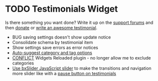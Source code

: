 # TODO Testimonials Widget

Is there something you want done? Write it up on the [support forums](http://wordpress.org/support/plugin/testimonials-widget) and then [donate](http://aihr.us/about-aihrus/donate/) or [write an awesome testimonial](http://aihr.us/about-aihrus/testimonials/add-testimonial/).

* BUG saving settings doesn't show update notice
* Consolidate schema by testimonial item 
* Show settings save errors as error notices
* [Auto-suggest category and tag options](http://wordpress.org/support/topic/feature-request-menus-in-the-widget)
* [CONFLICT](https://aihrus.zendesk.com/agent/#/tickets/562) Widgets Reloaded plugin - no longer allow me to exclude categories
* [Use bxSlider JavaScript slider](http://bxslider.com/examples/auto-show-start-stop-controls) to make the transitions and navigation more slider like with a [pause button on testimonials](http://wordpress.org/support/topic/play-pause-icon-on-testimonial)
